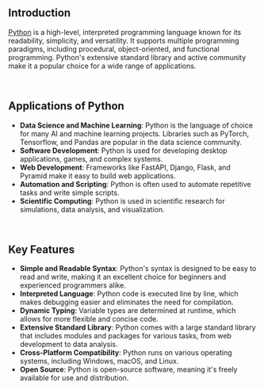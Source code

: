 ## Introduction

[Python](https://www.python.org/) is a high-level, interpreted programming language known for its readability, simplicity, and versatility. It supports multiple programming paradigms, including procedural, object-oriented, and functional programming. Python's extensive standard library and active community make it a popular choice for a wide range of applications.

<br/>

## Applications of Python

- **Data Science and Machine Learning**: Python is the language of choice for many AI and machine learning projects. Libraries such as PyTorch, Tensorflow, and Pandas are popular in the data science community.
- **Software Development**: Python is used for developing desktop applications, games, and complex systems.
- **Web Development**: Frameworks like FastAPI, Django, Flask, and Pyramid make it easy to build web applications.
- **Automation and Scripting**: Python is often used to automate repetitive tasks and write simple scripts.
- **Scientific Computing**: Python is used in scientific research for simulations, data analysis, and visualization.

<br/>

## Key Features

- **Simple and Readable Syntax**: Python's syntax is designed to be easy to read and write, making it an excellent choice for beginners and experienced programmers alike.
- **Interpreted Language**: Python code is executed line by line, which makes debugging easier and eliminates the need for compilation.
- **Dynamic Typing**: Variable types are determined at runtime, which allows for more flexible and concise code.
- **Extensive Standard Library**: Python comes with a large standard library that includes modules and packages for various tasks, from web development to data analysis.
- **Cross-Platform Compatibility**: Python runs on various operating systems, including Windows, macOS, and Linux.
- **Open Source**: Python is open-source software, meaning it's freely available for use and distribution.

